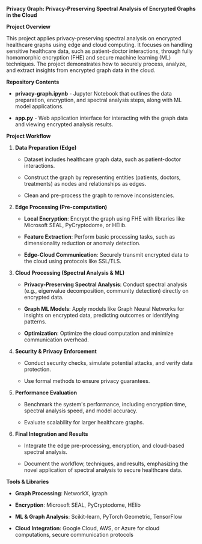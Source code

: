 **Privacy Graph: Privacy-Preserving Spectral Analysis of Encrypted Graphs in the Cloud**

**Project Overview**

This project applies privacy-preserving spectral analysis on encrypted healthcare graphs using edge and cloud computing. It focuses on handling sensitive healthcare data, such as patient-doctor interactions, through fully homomorphic encryption (FHE) and secure machine learning (ML) techniques. The project demonstrates how to securely process, analyze, and extract insights from encrypted graph data in the cloud.

**Repository Contents**

*   **privacy-graph.ipynb** - Jupyter Notebook that outlines the data preparation, encryption, and spectral analysis steps, along with ML model applications.
    
*   **app.py** - Web application interface for interacting with the graph data and viewing encrypted analysis results.
    

**Project Workflow**

1.  **Data Preparation (Edge)**
    
    *   Dataset includes healthcare graph data, such as patient-doctor interactions.
        
    *   Construct the graph by representing entities (patients, doctors, treatments) as nodes and relationships as edges.
        
    *   Clean and pre-process the graph to remove inconsistencies.
        
2.  **Edge Processing (Pre-computation)**
    
    *   **Local Encryption**: Encrypt the graph using FHE with libraries like Microsoft SEAL, PyCryptodome, or HElib.
        
    *   **Feature Extraction**: Perform basic processing tasks, such as dimensionality reduction or anomaly detection.
        
    *   **Edge-Cloud Communication**: Securely transmit encrypted data to the cloud using protocols like SSL/TLS.
        
3.  **Cloud Processing (Spectral Analysis & ML)**
    
    *   **Privacy-Preserving Spectral Analysis**: Conduct spectral analysis (e.g., eigenvalue decomposition, community detection) directly on encrypted data.
        
    *   **Graph ML Models**: Apply models like Graph Neural Networks for insights on encrypted data, predicting outcomes or identifying patterns.
        
    *   **Optimization**: Optimize the cloud computation and minimize communication overhead.
        
4.  **Security & Privacy Enforcement**
    
    *   Conduct security checks, simulate potential attacks, and verify data protection.
        
    *   Use formal methods to ensure privacy guarantees.
        
5.  **Performance Evaluation**
    
    *   Benchmark the system's performance, including encryption time, spectral analysis speed, and model accuracy.
        
    *   Evaluate scalability for larger healthcare graphs.
        
6.  **Final Integration and Results**
    
    *   Integrate the edge pre-processing, encryption, and cloud-based spectral analysis.
        
    *   Document the workflow, techniques, and results, emphasizing the novel application of spectral analysis to secure healthcare data.
        

**Tools & Libraries**

*   **Graph Processing**: NetworkX, igraph
    
*   **Encryption**: Microsoft SEAL, PyCryptodome, HElib
    
*   **ML & Graph Analysis**: Scikit-learn, PyTorch Geometric, TensorFlow
    
*   **Cloud Integration**: Google Cloud, AWS, or Azure for cloud computations, secure communication protocols
